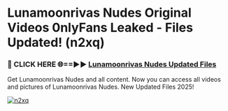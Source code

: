 # Lunamoonrivas Nudes Original Videos 0nlyFans Leaked - Files Updated! (n2xq)

<h3>🔴 CLICK HERE 🌐==►► <a href="https://tinyurl.com/52m3yx9h" rel="nofollow">Lunamoonrivas Nudes Updated Files</a></h3>

Get Lunamoonrivas Nudes and all content. Now you can access all videos and pictures of Lunamoonrivas Nudes. New Updated Files 2025!

[![n2xq](https://i.imgur.com/TnHtlc8.gif)](https://tinyurl.com/52m3yx9h)
